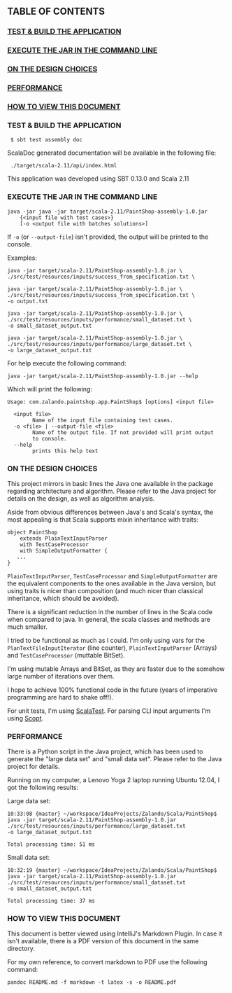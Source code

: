 ## TABLE OF CONTENTS
### [TEST & BUILD THE APPLICATION](#test-and-build-the-application)
### [EXECUTE THE JAR IN THE COMMAND LINE](#execute-the-jar-in-the-command-line)
### [ON THE DESIGN CHOICES](#on-the-design-choices)
### [PERFORMANCE](#performance)
### [HOW TO VIEW THIS DOCUMENT](#how-to-view-this-document)

### <a name="test-and-build-the-application"></a> TEST & BUILD THE APPLICATION

     $ sbt test assembly doc

ScalaDoc generated documentation will be available in the following file:

     ./target/scala-2.11/api/index.html

This application was developed using SBT 0.13.0 and Scala 2.11

### <a name="execute-the-jar-in-the-command-line"></a> EXECUTE THE JAR IN THE COMMAND LINE

    java -jar java -jar target/scala-2.11/PaintShop-assembly-1.0.jar
        {<input file with test cases>}
        [-o <output file with batches solutions>]

If ```-o``` (or ```--output-file```) isn't provided, the output will be printed to the console.

Examples:

    java -jar target/scala-2.11/PaintShop-assembly-1.0.jar \
    ./src/test/resources/inputs/success_from_specification.txt \
    
    java -jar target/scala-2.11/PaintShop-assembly-1.0.jar \
    ./src/test/resources/inputs/success_from_specification.txt \
    -o output.txt
    
    java -jar target/scala-2.11/PaintShop-assembly-1.0.jar \
    ./src/test/resources/inputs/performance/small_dataset.txt \
    -o small_dataset_output.txt
    
    java -jar target/scala-2.11/PaintShop-assembly-1.0.jar \
    ./src/test/resources/inputs/performance/large_dataset.txt \
    -o large_dataset_output.txt

For help execute the following command:

    java -jar target/scala-2.11/PaintShop-assembly-1.0.jar --help
    
Which will print the following:

    Usage: com.zalando.paintshop.app.PaintShop$ [options] <input file>
    
      <input file>
            Name of the input file containing test cases.
      -o <file> | --output-file <file>
            Name of the output file. If not provided will print output 
            to console.
      --help
            prints this help text


### <a name="on-the-design-choices"></a> ON THE DESIGN CHOICES

This project mirrors in basic lines the Java one available in the package regarding architecture and algorithm. Please refer to the Java project for details on the design, as well as algorithm analysis.

Aside from obvious differences between Java's and Scala's syntax, the most appealing is that Scala supports mixin inheritance with traits:

    object PaintShop 
        extends PlainTextInputParser 
        with TestCaseProcessor 
        with SimpleOutputFormatter {
       ...
    }

```PlainTextInputParser```, ```TestCaseProcessor``` and ```SimpleOutputFormatter``` are the equivalent components to the ones available in the Java version, but using traits is nicer than composition (and much nicer than classical inheritance, which should be avoided).

There is a significant reduction in the number of lines in the Scala code when compared to java. In general, the scala classes and methods are much smaller.

I tried to be functional as much as I could. I'm only using vars for the ```PlanTextFileInputIterator``` (line counter), ```PlainTextInputParser``` (Arrays) and ```TestCaseProcessor``` (muttable BitSet).

I'm using mutable Arrays and BitSet, as they are faster due to the somehow large number of iterations over them.

I hope to achieve 100% functional code in the future (years of imperative programming are hard to shake off!).

For unit tests, I'm using [ScalaTest](http://www.scalatest.org). For parsing CLI input arguments I'm using [Scopt](https://github.com/scopt/scopt).

### <a name="performance"></a> PERFORMANCE

There is a Python script in the Java project, which has been used to generate the "large data set" and "small data set". Please refer to the Java project for details.

Running on my computer, a Lenovo Yoga 2 laptop running Ubuntu 12.04, I got the following results:

Large data set:

    10:33:08 {master} ~/workspace/IdeaProjects/Zalando/Scala/PaintShop$ 
    java -jar target/scala-2.11/PaintShop-assembly-1.0.jar 
    ./src/test/resources/inputs/performance/large_dataset.txt 
    -o large_dataset_output.txt
    
    Total processing time: 51 ms

Small data set:

    10:32:19 {master} ~/workspace/IdeaProjects/Zalando/Scala/PaintShop$ 
    java -jar target/scala-2.11/PaintShop-assembly-1.0.jar 
    ./src/test/resources/inputs/performance/small_dataset.txt 
    -o small_dataset_output.txt
    
    Total processing time: 37 ms

### <a name="how-to-view-this-document"></a> HOW TO VIEW THIS DOCUMENT

This document is better viewed using IntelliJ's Markdown Plugin. In case it isn't available, there is a PDF version of this document in the same directory.

For my own reference, to convert markdown to PDF use the following command:

    pandoc README.md -f markdown -t latex -s -o README.pdf



